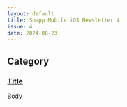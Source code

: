 ```yaml
---
layout: default
title: Snapp Mobile iOS Newsletter 4
issue: 4
date: 2024-08-23
---
```

## Category

### [Title]()

Body
